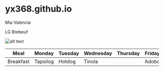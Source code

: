 # yx368.github.io
Mia Valencia

LG Brebeuf

![alt text](https://i.pinimg.com/736x/01/6e/fe/016efed4f256a8e0f3b747556a8abf96--darkness-falls-colour-black.jpg)

| Meal| Monday | Tuesday | Wednesday | Thursday | Friday |
|-----|--------|---------|-----------|----------|--------|
|Breakfast| Tapsilog | Hotdog | Tinola | |Adobo|
